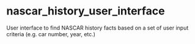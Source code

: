# nascar_history_user_interface
User interface to find NASCAR history facts based on a set of user input criteria (e.g. car number, year, etc.)
